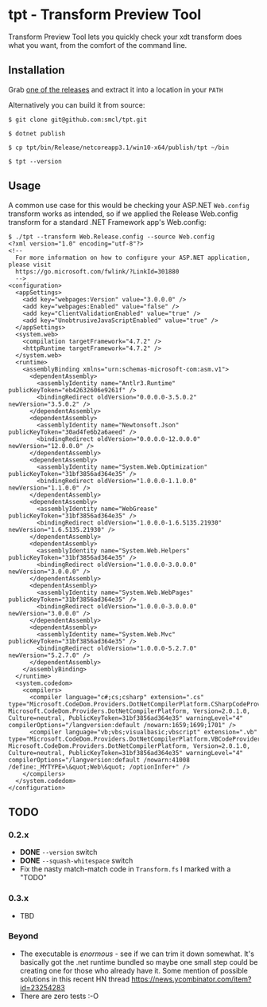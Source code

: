 # tpt - Transform Preview Tool

Transform Preview Tool lets you quickly check your xdt transform does what you want, from the comfort of the command line.

## Installation

Grab [one of the releases](https://github.com/smcl/tpt/releases) and extract it into a location in your `PATH`

Alternatively you can build it from source:

``` 
$ git clone git@github.com:smcl/tpt.git

$ dotnet publish 

$ cp tpt/bin/Release/netcoreapp3.1/win10-x64/publish/tpt ~/bin

$ tpt --version
```

## Usage

A common use case for this would be checking your ASP.NET `Web.config` transform works as intended, so if we applied the Release Web.config transform for a standard .NET Framework app's Web.config:

```
$ ./tpt --transform Web.Release.config --source Web.config
<?xml version="1.0" encoding="utf-8"?>
<!--
  For more information on how to configure your ASP.NET application, please visit
  https://go.microsoft.com/fwlink/?LinkId=301880
  -->
<configuration>
  <appSettings>
    <add key="webpages:Version" value="3.0.0.0" />
    <add key="webpages:Enabled" value="false" />
    <add key="ClientValidationEnabled" value="true" />
    <add key="UnobtrusiveJavaScriptEnabled" value="true" />
  </appSettings>
  <system.web>
    <compilation targetFramework="4.7.2" />
    <httpRuntime targetFramework="4.7.2" />
  </system.web>
  <runtime>
    <assemblyBinding xmlns="urn:schemas-microsoft-com:asm.v1">
      <dependentAssembly>
        <assemblyIdentity name="Antlr3.Runtime" publicKeyToken="eb42632606e9261f" />
        <bindingRedirect oldVersion="0.0.0.0-3.5.0.2" newVersion="3.5.0.2" />
      </dependentAssembly>
      <dependentAssembly>
        <assemblyIdentity name="Newtonsoft.Json" publicKeyToken="30ad4fe6b2a6aeed" />
        <bindingRedirect oldVersion="0.0.0.0-12.0.0.0" newVersion="12.0.0.0" />
      </dependentAssembly>
      <dependentAssembly>
        <assemblyIdentity name="System.Web.Optimization" publicKeyToken="31bf3856ad364e35" />
        <bindingRedirect oldVersion="1.0.0.0-1.1.0.0" newVersion="1.1.0.0" />
      </dependentAssembly>
      <dependentAssembly>
        <assemblyIdentity name="WebGrease" publicKeyToken="31bf3856ad364e35" />
        <bindingRedirect oldVersion="1.0.0.0-1.6.5135.21930" newVersion="1.6.5135.21930" />
      </dependentAssembly>
      <dependentAssembly>
        <assemblyIdentity name="System.Web.Helpers" publicKeyToken="31bf3856ad364e35" />
        <bindingRedirect oldVersion="1.0.0.0-3.0.0.0" newVersion="3.0.0.0" />
      </dependentAssembly>
      <dependentAssembly>
        <assemblyIdentity name="System.Web.WebPages" publicKeyToken="31bf3856ad364e35" />
        <bindingRedirect oldVersion="1.0.0.0-3.0.0.0" newVersion="3.0.0.0" />
      </dependentAssembly>
      <dependentAssembly>
        <assemblyIdentity name="System.Web.Mvc" publicKeyToken="31bf3856ad364e35" />
        <bindingRedirect oldVersion="1.0.0.0-5.2.7.0" newVersion="5.2.7.0" />
      </dependentAssembly>
    </assemblyBinding>
  </runtime>
  <system.codedom>
    <compilers>
      <compiler language="c#;cs;csharp" extension=".cs" type="Microsoft.CodeDom.Providers.DotNetCompilerPlatform.CSharpCodeProvider, Microsoft.CodeDom.Providers.DotNetCompilerPlatform, Version=2.0.1.0, Culture=neutral, PublicKeyToken=31bf3856ad364e35" warningLevel="4" compilerOptions="/langversion:default /nowarn:1659;1699;1701" />
      <compiler language="vb;vbs;visualbasic;vbscript" extension=".vb" type="Microsoft.CodeDom.Providers.DotNetCompilerPlatform.VBCodeProvider, Microsoft.CodeDom.Providers.DotNetCompilerPlatform, Version=2.0.1.0, Culture=neutral, PublicKeyToken=31bf3856ad364e35" warningLevel="4" compilerOptions="/langversion:default /nowarn:41008 /define:_MYTYPE=\&quot;Web\&quot; /optionInfer+" />
    </compilers>
  </system.codedom>
</configuration>
```

## TODO

### 0.2.x

* **DONE** `--version` switch
* **DONE** `--squash-whitespace` switch
* Fix the nasty match-match code in `Transform.fs` I marked with a "TODO"

### 0.3.x

* TBD

### Beyond

* The executable is _enormous_ - see if we can trim it down somewhat. It's basically got the .net runtime bundled so maybe one small step could be creating one for those who already have it. Some mention of possible solutions in this recent HN thread https://news.ycombinator.com/item?id=23254283
* There are zero tests :-O

